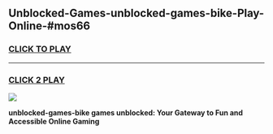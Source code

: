 
## Unblocked-Games-unblocked-games-bike-Play-Online-#mos66
<h3>
<a href="https://premium.freeplayer.one?title=unblocked-games-bike&ref=27F">CLICK TO PLAY</a></h3>
<hr>

<h3>
<a href="https://premium.freeplayer.one?title=unblocked-games-bike&ref=27F">CLICK 2 PLAY</a>
  
</h3>

<a href="https://premium.freeplayer.one?title=unblocked-games-bike&ref=27F"><img src="https://clearcache.store/games.png"></a>


**unblocked-games-bike games unblocked: Your Gateway to Fun and Accessible Online Gaming**
